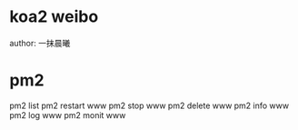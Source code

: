 # koa2 weibo

author:  一抹晨曦










# pm2
pm2 list
pm2 restart www
pm2 stop www
pm2 delete www
pm2 info www
pm2 log www
pm2 monit www